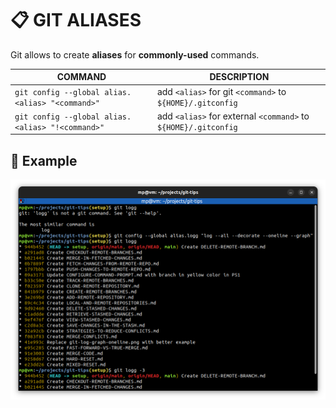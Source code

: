 # 📋 GIT ALIASES

Git allows to create **aliases** for **commonly-used** commands.

| COMMAND                                          | DESCRIPTION                                                    |
| ------------------------------------------------ | -------------------------------------------------------------- |
| `git config --global alias.<alias> "<command>"`  | add `<alias>` for git `<command>` to `${HOME}/.gitconfig`      |
| `git config --global alias.<alias> "!<command>"` | add `<alias>` for external `<command>` to `${HOME}/.gitconfig` |

## 📌 Example

![](images/git-alias-logg.png)